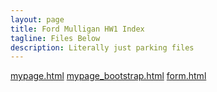 ```yaml
---
layout: page
title: Ford Mulligan HW1 Index
tagline: Files Below
description: Literally just parking files
---
```


[mypage.html](mypage.html)
[mypage_bootstrap.html](mypage_bootstrap.html)
[form.html](form.html)